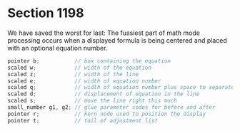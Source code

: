 # Section 1198

We have saved the worst for last: The fussiest part of math mode processing occurs when a displayed formula is being centered and placed with an optional equation number.

```c << Local variables for finishing a displayed formula >>=
pointer b;           // box containing the equation
scaled w;            // width of the equation
scaled z;            // width of the line
scaled e;            // width of equation number
scaled q;            // width of equation number plus space to separate from equation
scaled d;            // displacement of equation in the line
scaled s;            // move the line right this much
small_number g1, g2; // glue parameter codes for before and after
pointer r;           // kern node used to position the display
pointer t;           // tail of adjustment list
```
